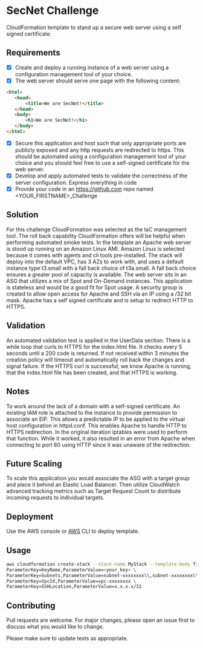 # SecNet Challenge

CloudFormation template to stand up a secure web server using a self signed certificate. 

## Requirements

- [x] Create and deploy a running instance of a web server using a configuration management tool of your choice. 
- [x] The web server should serve one page with the following content:
 ```html 
<html>
    <head>
        <title>We are SecNet!</title>
    </head>
    <body>
        <h1>We are SecNet!</h1>
    </body>
</html>
```
- [x] Secure this application and host such that only appropriate ports are publicly exposed and any http
requests are redirected to https. This should be automated using a configuration management tool of your choice and you should feel free to use a self-signed certificate for the web server.
- [x] Develop and apply automated tests to validate the correctness of the server configuration.
Express everything in code
- [x] Provide your code in an https://github.com repo named <YOUR_FIRSTNAME>_Challenge

## Solution
For this challenge CloudFormation was selected as the IaC management tool. The roll back capability CloudFormation offers will be helpful when performing automated smoke tests. In the template an Apache web server is stood up running on an Amazon Linux AMI. Amazon Linux is selected because it comes with agents and cli tools pre-installed. The stack will deploy into the default VPC, has 3 AZs to work with, and uses a default instance type t3.small with a fall back choice of t3a.small. A fall back choice ensures a greater pool of capacity is available. The web server sits in an ASG that utilizes a mix of Spot and On-Demand instances. This application is stateless and would be a good fit for Spot usage. A security group is created to allow open access for Apache and SSH via an IP using a /32 bit mask. Apache has a self signed certificate and is setup to redirect HTTP to HTTPS. 

## Validation
An automated validation test is applied in the UserData section. There is a while loop that curls to HTTPS for the index.html file. It checks every 5 seconds until a 200 code is returned. If not received within 3 minutes the creation policy will timeout and automatically roll back the changes and signal failure. If the HTTPS curl is successful, we know Apache is running, that the index.html file has been created, and that HTTPS is working. 

## Notes
To work around the lack of a domain with a self-signed certificate. An existing IAM role is attached to the instance to provide permission to associate an EIP. This allows a predictable IP to be applied to the virtual host configuration in httpd.conf. This enables Apache to handle HTTP to HTTPS redirection. In the original iteration iptables were used to perform that function. While it worked, it also resulted in an error from Apache when connecting to port 80 using HTTP since it was unaware of the redirection. 

## Future Scaling
To scale this application you would associate the ASG with a target group and place it behind an Elastic Load Balancer. Then utilize CloudWatch advanced tracking metrics such as Target Request Count to distribute incoming requests to individual targets. 
 
## Deployment

Use the AWS console or [AWS](https://docs.aws.amazon.com/cli/latest/userguide/install-cliv2-linux.html#cliv2-linux-install) CLI to deploy template.

## Usage

```bash
aws cloudformation create-stack --stack-name MyStack --template-body file://your_template.json --parameters \
ParameterKey=KeyName,ParameterValue=<your_key> \
ParameterKey=Subnets,ParameterValue=subnet-xxxxxxxx\\,subnet-xxxxxxxx\\,subnet-xxxxxxxx \
ParameterKey=VpcId,ParameterValue=vpc-xxxxxxxx \
ParameterKey=SSHLocation,ParameterValue=x.x.x.x/32
```

## Contributing
Pull requests are welcome. For major changes, please open an issue first to discuss what you would like to change.

Please make sure to update tests as appropriate.

